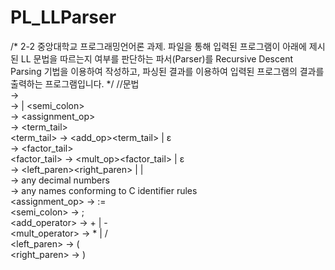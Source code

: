 # PL_LLParser
/*
2-2 중앙대학교 프로그래밍언어론 과제.
파일을 통해 입력된 프로그램이 아래에 제시된 LL 문법을 따르는지 여부를 판단하는
파서(Parser)를 Recursive Descent Parsing 기법을 이용하여 작성하고, 파싱된 결과를
이용하여 입력된 프로그램의 결과를 출력하는 프로그램입니다.
*/
//문법<br/> 
<program> → <statements>  
<statements>→ <statement> | <statement><semi_colon><statements>  
<statement> → <ident><assignment_op><expression>  
<expression> → <term><term_tail>  
<term_tail> → <add_op><term><term_tail> | ε  
<term> → <factor> <factor_tail>  
<factor_tail> → <mult_op><factor><factor_tail> | ε  
<factor> → <left_paren><expression><right_paren> | <ident> | <const>  
<const> → any decimal numbers  
<ident> → any names conforming to C identifier rules  
<assignment_op> → :=  
<semi_colon> → ;  
<add_operator> → + | -  
<mult_operator> → * | /  
<left_paren> → (  
<right_paren> → )  
